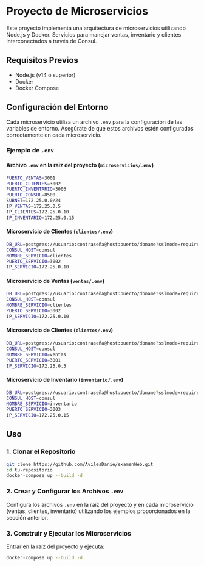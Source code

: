 # Proyecto de Microservicios

Este proyecto implementa una arquitectura de microservicios utilizando Node.js y Docker. Servicios para manejar ventas, inventario y clientes interconectados a través de Consul.


## Requisitos Previos

- Node.js (v14 o superior)
- Docker
- Docker Compose

## Configuración del Entorno

Cada microservicio utiliza un archivo `.env` para la configuración de las variables de entorno. Asegúrate de que estos archivos estén configurados correctamente en cada microservicio.

### Ejemplo de `.env`

#### Archivo `.env` en la raíz del proyecto (`microservicios/.env`)

```bash
PUERTO_VENTAS=3001
PUERTO_CLIENTES=3002
PUERTO_INVENTARIO=3003
PUERTO_CONSUL=8500
SUBNET=172.25.0.0/24
IP_VENTAS=172.25.0.5
IP_CLIENTES=172.25.0.10
IP_INVENTARIO=172.25.0.15
```

#### Microservicio de Clientes (`clientes/.env`)

```bash
DB_URL=postgres://usuario:contraseña@host:puerto/dbname?sslmode=require
CONSUL_HOST=consul
NOMBRE_SERVICIO=clientes
PUERTO_SERVICIO=3002
IP_SERVICIO=172.25.0.10
```

#### Microservicio de Ventas (`ventas/.env`)

```bash
DB_URL=postgres://usuario:contraseña@host:puerto/dbname?sslmode=require
CONSUL_HOST=consul
NOMBRE_SERVICIO=clientes
PUERTO_SERVICIO=3002
IP_SERVICIO=172.25.0.10
```

#### Microservicio de Clientes (`clientes/.env`)

```bash
DB_URL=postgres://usuario:contraseña@host:puerto/dbname?sslmode=require
CONSUL_HOST=consul
NOMBRE_SERVICIO=ventas
PUERTO_SERVICIO=3001
IP_SERVICIO=172.25.0.5
```

#### Microservicio de Inventario (`inventario/.env`)

```bash
DB_URL=postgres://usuario:contraseña@host:puerto/dbname?sslmode=require
CONSUL_HOST=consul
NOMBRE_SERVICIO=inventario
PUERTO_SERVICIO=3003
IP_SERVICIO=172.25.0.15
```


## Uso

### 1. Clonar el Repositorio

```bash
git clone https://github.com/AvilesDanie/examenWeb.git
cd tu-repositorio
docker-compose up --build -d
```

### 2. Crear y Configurar los Archivos `.env`

Configura los archivos `.env` en la raíz del proyecto y en cada microservicio (ventas, clientes, inventario) utilizando los ejemplos proporcionados en la sección anterior.

### 3. Construir y Ejecutar los Microservicios

Entrar en la raíz del proyecto y ejecuta:

```bash
docker-compose up --build -d
```



